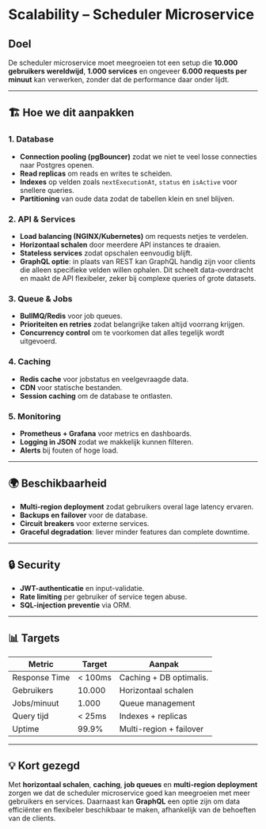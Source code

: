 #  Scalability – Scheduler Microservice

##  Doel

De scheduler microservice moet meegroeien tot een setup die **10.000 gebruikers wereldwijd**, **1.000 services** en ongeveer **6.000 requests per minuut** kan verwerken, zonder dat de performance daar onder lijdt.

---

## 🏗️ Hoe we dit aanpakken

### 1. Database

* **Connection pooling (pgBouncer)** zodat we niet te veel losse connecties naar Postgres openen.
* **Read replicas** om reads en writes te scheiden.
* **Indexes** op velden zoals `nextExecutionAt`, `status` en `isActive` voor snellere queries.
* **Partitioning** van oude data zodat de tabellen klein en snel blijven.

### 2. API & Services

* **Load balancing (NGINX/Kubernetes)** om requests netjes te verdelen.
* **Horizontaal schalen** door meerdere API instances te draaien.
* **Stateless services** zodat opschalen eenvoudig blijft.
* **GraphQL optie**: in plaats van REST kan GraphQL handig zijn voor clients die alleen specifieke velden willen ophalen. Dit scheelt data-overdracht en maakt de API flexibeler, zeker bij complexe queries of grote datasets.

### 3. Queue & Jobs

* **BullMQ/Redis** voor job queues.
* **Prioriteiten en retries** zodat belangrijke taken altijd voorrang krijgen.
* **Concurrency control** om te voorkomen dat alles tegelijk wordt uitgevoerd.

### 4. Caching

* **Redis cache** voor jobstatus en veelgevraagde data.
* **CDN** voor statische bestanden.
* **Session caching** om de database te ontlasten.

### 5. Monitoring

* **Prometheus + Grafana** voor metrics en dashboards.
* **Logging in JSON** zodat we makkelijk kunnen filteren.
* **Alerts** bij fouten of hoge load.

---

## 🌍 Beschikbaarheid

* **Multi-region deployment** zodat gebruikers overal lage latency ervaren.
* **Backups en failover** voor de database.
* **Circuit breakers** voor externe services.
* **Graceful degradation**: liever minder features dan complete downtime.

---

## 🔒 Security

* **JWT-authenticatie** en input-validatie.
* **Rate limiting** per gebruiker of service tegen abuse.
* **SQL-injection preventie** via ORM.

---

## 📊 Targets

| Metric        | Target  | Aanpak                  |
| ------------- | ------- | ----------------------- |
| Response Time | < 100ms | Caching + DB optimalis. |
| Gebruikers    | 10.000  | Horizontaal schalen     |
| Jobs/minuut   | 1.000   | Queue management        |
| Query tijd    | < 25ms  | Indexes + replicas      |
| Uptime        | 99.9%   | Multi-region + failover |

---

## 💡 Kort gezegd

Met **horizontaal schalen**, **caching**, **job queues** en **multi-region deployment** zorgen we dat de scheduler microservice goed kan meegroeien met meer gebruikers en services. Daarnaast kan **GraphQL** een optie zijn om data efficiënter en flexibeler beschikbaar te maken, afhankelijk van de behoeften van de clients.
